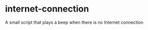 internet-connection
===================

A small script that plays a beep when there is no Internet connection
